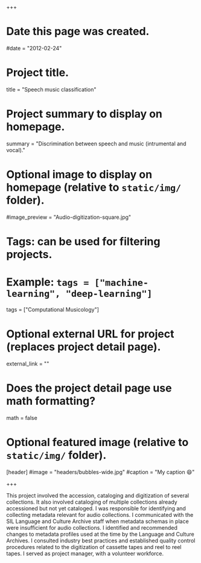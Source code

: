 +++
# Date this page was created.
#date = "2012-02-24"

# Project title.
title = "Speech music classification"

# Project summary to display on homepage.
summary = "Discrimination between speech and music (intrumental and vocal)."

# Optional image to display on homepage (relative to `static/img/` folder).
#image_preview = "Audio-digitization-square.jpg"

# Tags: can be used for filtering projects.
# Example: `tags = ["machine-learning", "deep-learning"]`
tags = ["Computational Musicology"]

# Optional external URL for project (replaces project detail page).
external_link = ""

# Does the project detail page use math formatting?
math = false

# Optional featured image (relative to `static/img/` folder).
[header]
#image = "headers/bubbles-wide.jpg"
#caption = "My caption :smile:"

+++

This project involved the accession, cataloging and digitization of several collections. It also involved cataloging of multiple collections already accessioned but not yet cataloged. I was responsible for identifying and collecting metadata relevant for audio collections. I communicated with the SIL Language and Culture Archive staff when metadata schemas in place were insufficient for audio collections. I identified and recommended changes to metadata profiles used at the time by the Language and Culture Archives. I consulted industry best practices and established quality control procedures related to the digitization of cassette tapes and reel to reel tapes. I served as project manager, with a volunteer workforce.
